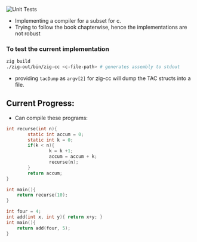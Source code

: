 ![Unit Tests](https://github.com/RS2007/zig-cc/actions/workflows/test.yml/badge.svg)

- Implementing a compiler for a subset for c.
- Trying to follow the book chapterwise, hence the implementations are not robust

### To test the current implementation

```bash
zig build
./zig-out/bin/zig-cc <c-file-path> # generates assembly to stdout
```
- providing `tacDump` as `argv[2]` for zig-cc will dump the TAC structs into a file.

## Current Progress:
- Can compile these programs:
```c
int recurse(int n){
        static int accum = 0;
        static int k = 0;
        if(k < n){
                k = k +1;
                accum = accum + k;
                recurse(n);
        }
        return accum;
}

int main(){
    return recurse(10);
}
```
```c
int four = 4; 
int add(int x, int y){ return x+y; }
int main(){
    return add(four, 5); 
}
```
